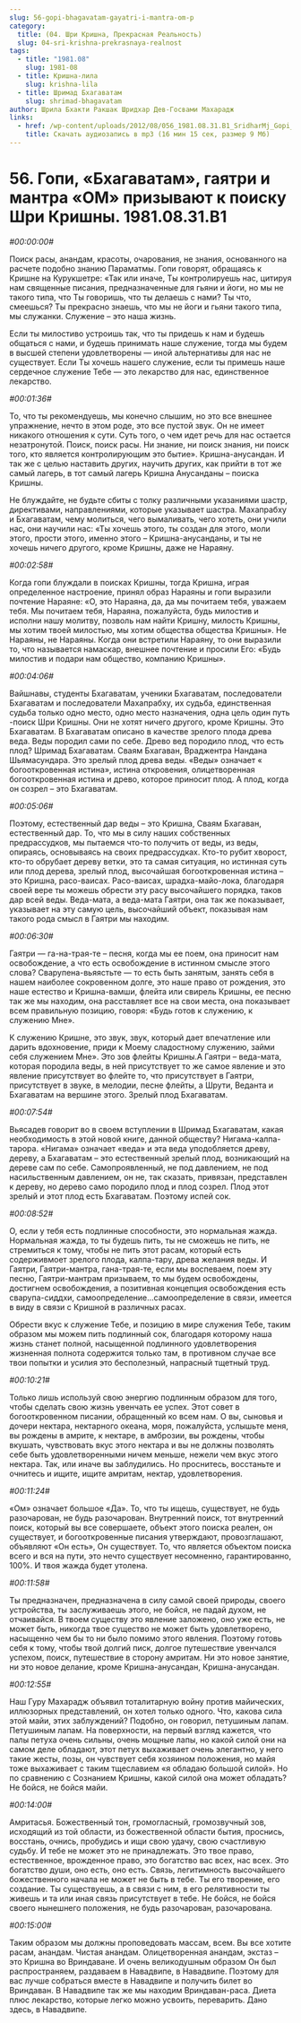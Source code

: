 ```yaml
---
slug: 56-gopi-bhagavatam-gayatri-i-mantra-om-p
category:
  title: (04. Шри Кришна, Прекрасная Реальность)
  slug: 04-sri-krishna-prekrasnaya-realnost
tags:
  - title: "1981.08"
    slug: 1981-08
  - title: Кришна-лила
    slug: krishna-lila
  - title: Шримад Бхагаватам
    slug: shrimad-bhagavatam
author: Шрила Бхакти Ракшак Шридхар Дев-Госвами Махарадж
links:
  - href: /wp-content/uploads/2012/08/056_1981.08.31.B1_SridharMj_Gopi_Bhagavatam_gayatri_i_mantra_OM_prizyvayut_k_poisku_Shri_Krishny.mp3
    title: Скачать аудиозапись в mp3 (16 мин 15 сек, размер 9 Мб)
---
```


# 56. Гопи, «Бхагаватам», гаятри и мантра «ОМ» призывают к поиску Шри Кришны. 1981.08.31.B1

*#00:00:00#*

Поиск расы, анандам, красоты, очарования, не знания, основанного на расчете подобно знанию Параматмы. Гопи говорят, обращаясь к Кришне на Курукшетре: «Так или иначе, Ты контролируешь нас, цитируя нам священные писания, предназначенные для гьяни и йоги, но мы не такого типа, что Ты говоришь, что ты делаешь с нами? Ты что, смеешься? Ты прекрасно знаешь, что мы не йоги и гьяни такого типа, мы служанки. Служение – это наша жизнь.

Если ты милостиво устроишь так, что ты придешь к нам и будешь общаться с нами, и будешь принимать наше служение, тогда мы будем в высшей степени удовлетворены — иной альтернативы для нас не существует. Если Ты хочешь нашего служение, если ты примешь наше сердечное служение Тебе — это лекарство для нас, единственное лекарство.

*#00:01:36#*

То, что ты рекомендуешь, мы конечно слышим, но это все внешнее упражнение, нечто в этом роде, это все пустой звук. Он не имеет никакого отношения к сути. Суть того, о чем идет речь для нас остается незатронутой. Поиск, поиск расы. Ни знание, ни поиск знания, ни поиск того, кто является контролирующим это бытие». Кришна-анусандан. И так же с целью наставить других, научить других, как прийти в тот же самый лагерь, в тот самый лагерь Кришна Анусанданы – поиска Кришны.

Не блуждайте, не будьте сбиты с толку различными указаниями шастр, директивами, направлениями, которые указывает шастра. Махапрабху и Бхагаватам, чему молиться, чего вымаливать, чего хотеть, они учили нас, они научили нас: «Ты хочешь этого, ты создан для этого, моли этого, прости этого, именно этого – Кришна-анусанданы, и ты не хочешь ничего другого, кроме Кришны, даже не Нараяну.

*#00:02:58#*

Когда гопи блуждали в поисках Кришны, тогда Кришна, играя определенное настроение, принял образ Нараяны и гопи выразили почтение Нараяне: «О, это Нараяна, да, да мы почитаем тебя, уважаем тебя. Мы почитаем тебя, Нараяна, пожалуйста, будь милостив и исполни нашу молитву, позволь нам найти Кришну, милость Кришны, мы хотим твоей милостью, мы хотим общества общества Кришны». Не Нараяны, не Нараяны. Когда они встретили Нараяну, то они выразили то, что называется намаскар, внешнее почтение и просили Его: «Будь милостив и подари нам общество, компанию Кришны».

*#00:04:06#*

Вайшнавы, студенты Бхагаватам, ученики Бхагаватам, последователи Бхагаватам и последователи Махапрабху, их судьба, единственная судьба только одно место, одно место назначения, одна цель один путь -поиск Шри Кришны. Они не хотят ничего другого, кроме Кришны. Это Бхагаватам. В Бхагаватам описано в качестве зрелого плода древа веда. Веды породил сами по себе. Древо вед породило плод, что есть плод? Шримад Бхагаватам. Сваям Бхагаван, Враджентра Нандана Шьямасундара. Это зрелый плод древа веды. «Веды» означает « богооткровенная истина», истина откровения, олицетворенная богооткровенная истина и древо, которое приносит плод. А плод, когда он созрел – это Бхагаватам.

*#00:05:06#*

Поэтому, естественный дар веды – это Кришна, Сваям Бхагаван, естественный дар. То, что мы в силу наших собственных предрассудков, мы пытаемся что-то получить от веды, из веды, опираясь, основываясь на своих предрассудках. Кто-то рубит хворост, кто-то обрубает дереву ветки, это та самая ситуация, но истинная суть или плод дерева, зрелый плод, высочайшая богооткровенная истина – это Кришна, расо-ваисах. Расо-ваисах, шрадха-майо-лока, благодаря своей вере ты можешь обрести эту расу высочайшего порядка, таков дар всей веды. Веда-мата, а веда-мата Гаятри, она так же показывает, указывает на эту самую цель, высочайший объект, показывая нам такого рода смысл в Гаятри мы находим.

*#00:06:30#*

Гаятри — га-на-трая-те – песня, когда мы ее поем, она приносит нам освобождение, а что есть освобождение в истинном смысле этого слова? Сварупена-вьяястьте — то есть быть занятым, занять себя в нашем наиболее сокровенном долге, это наше право от рождения, это наше естество и Кришна-вамши, флейта или свирель Кришны, ее песню так же мы находим, она расставляет все на свои места, она показывает всем правильную позицию, говоря: «Будь готов к служению, к служению Мне».

К служению Кришне, это звук, звук, который дает впечатление или дарить вдохновение, приди к Моему сладостному служению, займи себя служением Мне». Это зов флейты Кришны.А Гаятри – веда-мата, которая породила веды, в ней присутствует то же самое явление и это явление присутствует во флейте то, что присутствует в Гаятри, присутствует в звуке, в мелодии, песне флейты, а Шрути, Веданта и Бхагаватам на вершине этого. Зрелый плод Бхагаватам.

*#00:07:54#*

Вьясадев говорит во в своем вступлении в Шримад Бхагаватам, какая необходимость в этой новой книге, данной обществу? Нигама-калпа-тарора. «Нигама» означает «веда» и эта веда уподобляется древу, дереву, а Бхагаватам – это естественный зрелый плод, возникающий на дереве сам по себе. Самопроявленный, не под давлением, не под насильственным давлением, он не, так сказать, привязан, представлен к дереву, но дерево само породило плод и плод созрел. Плод этот зрелый и этот плод есть Бхагаватам. Поэтому испей сок.

*#00:08:52#*

О, если у тебя есть подлинные способности, это нормальная жажда. Нормальная жажда, то ты будешь пить, ты не сможешь не пить, не стремиться к тому, чтобы не пить этот расам, который есть содерживмоет зрелого плода, калпа-тару, древа желания веды. И Гаятри, Гаятри-мантра, гана-трая-те, если мы воспеваем, поем эту песню, Гаятри-мантрам призываем, то мы будем освобождены, достигнем освобождения, а позитивная концепция освобождения есть сварупа-сиддхи, самоопределение…самоопределение в связи, имеется в виду в связи с Кришной в различных расах.

Обрести вкус к служение Тебе, и позицию в мире служения Тебе, таким образом мы можем пить подлинный сок, благодаря которому наша жизнь станет полной, насыщенной подлинного удовлетворения жизненная полнота содержится только там, в противном случае все твои попытки и усилия это бесполезный, напрасный тщетный труд.

*#00:10:21#*

Только лишь используй свою энергию подлинным образом для того, чтобы сделать свою жизнь увенчать ее успех. Этот совет в богооткровенном писании, обращенный ко всем нам. О вы, сыновья и дочери нектара, нектарного океана, моря, пожалуйста, услышьте меня, вы рождены в амрите, к нектаре, в амброзии, вы рождены, чтобы вкушать, чувствовать вкус этого нектара и вы не должны позволять себе быть удовлетворенными ничем меньше, нежели чем вкус этого нектара. Так, или иначе вы заблудились. Но проснитесь, восстаньте и очнитесь и ищите, ищите амритам, нектар, удовлетворения.

*#00:11:24#*

«Ом» означает большое «Да». То, что ты ищешь, существует, не будь разочарован, не будь разочарован. Внутренний поиск, тот внутренний поиск, который вы все совершаете, объект этого поиска реален, он существует, и богооткровенные писания утверждают, провозглашают, объявляют «Он есть», Он существует. То, что является объектом поиска всего и вся на пути, это нечто существует несомненно, гарантированно, 100%. И твоя жажда будет утолена.

*#00:11:58#*

Ты предназначен, предназначена в силу самой своей природы, своего устройства, ты заслуживаешь этого, не бойся, не падай духом, не отчаивайся. В твоем существу это явление заложено, оно уже есть, не может быть, никогда твое существо не может быть удовлетворено, насыщенно чем бы то ни было помимо этого явления. Поэтому готовь себя к тому, чтобы твой долгий писк, долгое путешествие увенчался успехом, поиск, путешествие в сторону амритам. Ни это новое занятие, ни это новое делание, кроме Кришна-анусандан, Кришна-анусандан.

*#00:12:55#*

Наш Гуру Махарадж объявил тоталитарную войну против майических, иллюзорных представлений, он хотел только одного. Что, какова сила этой майи, этих заблуждений? Подобно, он говорил, петушиным лапам. Петушиным лапам. На поверхности, на первый взгляд кажется, что палы петуха очень сильны, очень мощные лапы, но какой силой они на самом деле обладают, этот петух выхаживает очень элегантно, у него такие жесты, позы, он чувствует себя хозяином положения, но майя тоже выхаживает с таким тщеславием «я обладаю большой силой». Но по сравнению с Сознанием Кришны, какой силой она может обладать? Не бойся, не бойся майи.

*#00:14:00#*

Амритасья. Божественный тон, громогласный, громозвучный зов, исходящий из той области, из божественной области бытия, проснись, восстань, очнись, пробудись и ищи свою удачу, свою счастливую судьбу. И тебе не может это не принадлежать. Это твое право, естественное, врожденное право, это богатство вас всех, нас всех. Это богатство души, оно есть, оно есть. Связь, легитимность высочайшего божественного начала не может не быть в тебе. Ты его творение, его создание. Ты существуешь, а в связи с ним, в его релятивности ты живешь и та или иная связь присутствует в тебе. Не бойся, не бойся своего нынешнего положения, не будь разочарован, разочарована.

*#00:15:00#*

Таким образом мы должны проповедовать массам, всем. Вы все хотите расам, анандам. Чистая анандам. Олицетворенная анандам, экстаз – это Кришна во Вриндаване. И очень великодушным образом Он был распространяем, раздаваем в Навадвипе, в Навадвипе. Поэтому для вас лучше собраться вместе в Навадвипе и получить билет во Вриндаван. В Навадвипе так же мы находим Вриндаван-раса. Диета плюс лекарство, которые легко можно усвоить, переварить. Дано здесь, в Навадвипе.

